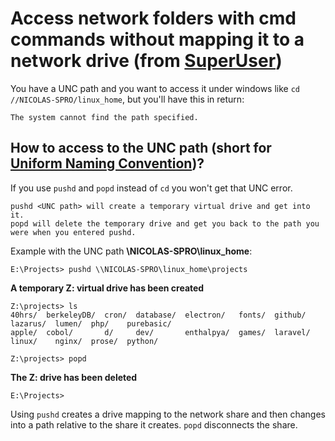 # Access network folders with cmd commands without mapping it to a network drive (from [SuperUser](https://superuser.com/a/399885))

You have a UNC path and you want to access it under windows like `cd //NICOLAS-SPRO/linux_home`, 
but you'll have this in return:
```
The system cannot find the path specified.
```

## How to access to the UNC path (short for [Uniform Naming Convention](https://en.wikipedia.org/wiki/Path_(computing)#Uniform_Naming_Convention))?
If you use `pushd` and `popd` instead of `cd` you won't get that UNC error.

```
pushd <UNC path> will create a temporary virtual drive and get into it.
popd will delete the temporary drive and get you back to the path you were when you entered pushd.
```

Example with the UNC path __\\NICOLAS-SPRO\linux_home__:
```
E:\Projects> pushd \\NICOLAS-SPRO\linux_home\projects
```
__A temporary Z: virtual drive has been created__
```
Z:\projects> ls
40hrs/  berkeleyDB/  cron/  database/  electron/   fonts/  github/   lazarus/  lumen/  php/    purebasic/
apple/  cobol/       d/     dev/       enthalpya/  games/  laravel/  linux/    nginx/  prose/  python/
```
```
Z:\projects> popd
```
__The Z: drive has been deleted__
```
E:\Projects> 
```

Using `pushd` creates a drive mapping to the network share and then changes into a path relative to the share it creates. 
`popd` disconnects the share.